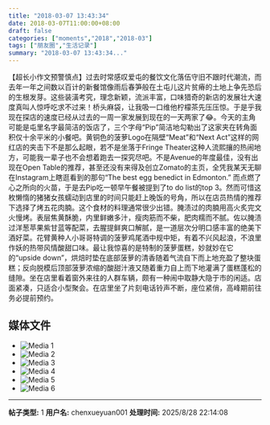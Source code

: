 ```yaml
---
title: "2018-03-07 13:43:34"
date: 2018-03-07T11:00:00+08:00
draft: false
categories: ["moments","2018","2018-03"]
tags: ["朋友圈","生活记录"]
summary: "2018-03-07 13:43:34..."
---
```


【超长小作文预警慎点】过去时常感叹爱屯的餐饮文化落伍守旧不跟时代潮流，而去年一年之间数以百计的新餐馆像雨后春笋般在土屯儿这片贫瘠的土地上争先恐后的生根发芽。这些装潢考究，理念新颖，流派丰富，口味猎奇的新店的发展壮大速度真叫人惊呼吃求不过来！桥头麻袋，让我吸一口维他柠檬茶先压压惊。于是乎我现在探店的速度已经从过去的一周一家发展到现在的一天两家了😂。今天的主角可能是屯里名字最简洁的饭店了，三个字母“Pip”简洁地勾勒出了这家夹在转角面积仅十余平米的小餐吧。黄铜色的菠萝Logo在隔壁“Meat”和“Next Act”这样的网红店的夹击下不是那么起眼，若不是坐落于Fringe Theater这种人流熙攘的热闹地方，可能我一辈子也不会想着跑去一探究尽吧。不是Avenue的年度最佳，没有出现在Open Table的推荐，甚至还没有来得及创立Zomato的主页，全凭我某天无聊在Instagram上瞎逛看到的那句“The best egg benedict in Edmonton.” 而点燃了心之所向的火苗，于是去Pip吃一顿早午餐被提到了to do list的top 3。然而可惜这枚懒惰的猪猪女孩蠕动到店里的时间只能赶上晚饭的号角，所以在店员热情的推荐下选择了烤五花肉腩。这个食材的料理通常很少出错。腌渍过的肉腩用高火炙完文火慢烤。表层焦黄酥脆，内里鲜嫩多汁，瘦肉筋而不柴，肥肉糯而不腻。佐以腌渍过洋葱苹果紫甘蓝等配菜，去腥提鲜爽口解腻，是一道层次分明口感丰富的绝美下酒好菜。花臂黄种人小哥哥特调的菠萝鸡尾酒中规中矩，有着不兴风起浪，不浪里作妖的热带风情酸甜口味。最让我惊喜的是特制的菠萝蛋糕，妙就妙在它的“upside down”，烘焙时垫在底部菠萝的清香随着气流自下而上地充盈了整块蛋糕；反向脱模后顶部菠萝浓缩的酸甜汁液又随着重力自上而下地灌满了蛋糕蓬松的缝隙。坐在店里看着窗外来往的人群车辆，颇有一种闹中取静大隐于市的闲适。店面紧凑，只适合小型聚会。在店里坐了片刻电话铃声不断，座位紧俏，高峰期前往务必提前预约。

## 媒体文件

- ![Media 1](/Moments/photos/2018-03-07/201803071343340.jpg)
- ![Media 2](/Moments/photos/2018-03-07/201803071343341.jpg)
- ![Media 3](/Moments/photos/2018-03-07/201803071343342.jpg)
- ![Media 4](/Moments/photos/2018-03-07/201803071343343.jpg)
- ![Media 5](/Moments/photos/2018-03-07/201803071343344.jpg)
- ![Media 6](/Moments/photos/2018-03-07/201803071343345.jpg)

---

**帖子类型:** 1
**用户名:** chenxueyuan001
**处理时间:** 2025/8/28 22:14:08